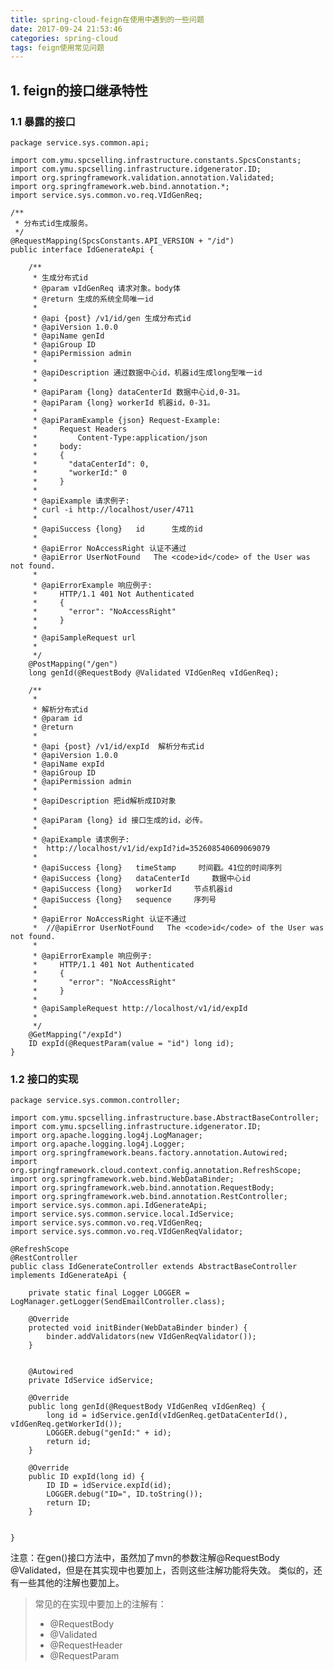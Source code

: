 ```yaml
---
title: spring-cloud-feign在使用中遇到的一些问题
date: 2017-09-24 21:53:46
categories: spring-cloud
tags: feign使用常见问题
---
```


## 1. feign的接口继承特性

### 1.1 暴露的接口
    package service.sys.common.api;
    
    import com.ymu.spcselling.infrastructure.constants.SpcsConstants;
    import com.ymu.spcselling.infrastructure.idgenerator.ID;
    import org.springframework.validation.annotation.Validated;
    import org.springframework.web.bind.annotation.*;
    import service.sys.common.vo.req.VIdGenReq;
    
    /**
     * 分布式id生成服务。
     */
    @RequestMapping(SpcsConstants.API_VERSION + "/id")
    public interface IdGenerateApi {
    
        /**
         * 生成分布式id
         * @param vIdGenReq 请求对象。body体
         * @return 生成的系统全局唯一id
         *
         * @api {post} /v1/id/gen 生成分布式id
         * @apiVersion 1.0.0
         * @apiName genId
         * @apiGroup ID
         * @apiPermission admin
         *
         * @apiDescription 通过数据中心id，机器id生成long型唯一id
         *
         * @apiParam {long} dataCenterId 数据中心id,0-31。
         * @apiParam {long} workerId 机器id，0-31。
         *
         * @apiParamExample {json} Request-Example:
         *     Request Headers
         *         Content-Type:application/json
         *     body:
         *     {
         *       "dataCenterId": 0,
         *       "workerId:" 0
         *     }
         *
         * @apiExample 请求例子:
         * curl -i http://localhost/user/4711
         *
         * @apiSuccess {long}   id      生成的id
         *
         * @apiError NoAccessRight 认证不通过
         * @apiError UserNotFound   The <code>id</code> of the User was not found.
         *
         * @apiErrorExample 响应例子:
         *     HTTP/1.1 401 Not Authenticated
         *     {
         *       "error": "NoAccessRight"
         *     }
         *
         * @apiSampleRequest url
         *
         */
        @PostMapping("/gen")
        long genId(@RequestBody @Validated VIdGenReq vIdGenReq);
    
        /**
         *
         * 解析分布式id
         * @param id
         * @return
         *
         * @api {post} /v1/id/expId  解析分布式id
         * @apiVersion 1.0.0
         * @apiName expId
         * @apiGroup ID
         * @apiPermission admin
         *
         * @apiDescription 把id解析成ID对象
         *
         * @apiParam {long} id 接口生成的id，必传。
         *
         * @apiExample 请求例子:
         *  http://localhost/v1/id/expId?id=352608540609069079
         *
         * @apiSuccess {long}   timeStamp     时间戳。41位的时间序列
         * @apiSuccess {long}   dataCenterId     数据中心id
         * @apiSuccess {long}   workerId     节点机器id
         * @apiSuccess {long}   sequence     序列号
         *
         * @apiError NoAccessRight 认证不通过
         *  //@apiError UserNotFound   The <code>id</code> of the User was not found.
         *
         * @apiErrorExample 响应例子:
         *     HTTP/1.1 401 Not Authenticated
         *     {
         *       "error": "NoAccessRight"
         *     }
         *
         * @apiSampleRequest http://localhost/v1/id/expId
         *
         */
        @GetMapping("/expId")
        ID expId(@RequestParam(value = "id") long id);
    }

### 1.2 接口的实现
    package service.sys.common.controller;
    
    import com.ymu.spcselling.infrastructure.base.AbstractBaseController;
    import com.ymu.spcselling.infrastructure.idgenerator.ID;
    import org.apache.logging.log4j.LogManager;
    import org.apache.logging.log4j.Logger;
    import org.springframework.beans.factory.annotation.Autowired;
    import org.springframework.cloud.context.config.annotation.RefreshScope;
    import org.springframework.web.bind.WebDataBinder;
    import org.springframework.web.bind.annotation.RequestBody;
    import org.springframework.web.bind.annotation.RestController;
    import service.sys.common.api.IdGenerateApi;
    import service.sys.common.service.local.IdService;
    import service.sys.common.vo.req.VIdGenReq;
    import service.sys.common.vo.req.VIdGenReqValidator;
    
    @RefreshScope
    @RestController
    public class IdGenerateController extends AbstractBaseController implements IdGenerateApi {
    
        private static final Logger LOGGER = LogManager.getLogger(SendEmailController.class);
    
        @Override
        protected void initBinder(WebDataBinder binder) {
            binder.addValidators(new VIdGenReqValidator());
        }
    
    
        @Autowired
        private IdService idService;
    
        @Override
        public long genId(@RequestBody VIdGenReq vIdGenReq) {
            long id = idService.genId(vIdGenReq.getDataCenterId(), vIdGenReq.getWorkerId());
            LOGGER.debug("genId:" + id);
            return id;
        }
    
        @Override
        public ID expId(long id) {
            ID ID = idService.expId(id);
            LOGGER.debug("ID=", ID.toString());
            return ID;
        }
    
    
    }
    
注意：在gen()接口方法中，虽然加了mvn的参数注解@RequestBody @Validated，但是在其实现中也要加上，否则这些注解功能将失效。
类似的，还有一些其他的注解也要加上。
> 常见的在实现中要加上的注解有：
> - @RequestBody
> - @Validated
> - @RequestHeader 
> - @RequestParam    
